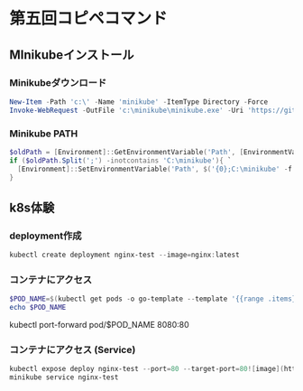 # 第五回コピペコマンド

## MInikubeインストール

### Minikubeダウンロード
```powershell
New-Item -Path 'c:\' -Name 'minikube' -ItemType Directory -Force
Invoke-WebRequest -OutFile 'c:\minikube\minikube.exe' -Uri 'https://github.com/kubernetes/minikube/releases/latest/download/minikube-windows-amd64.exe' -UseBasicParsing
```

### Minikube PATH
```powershell
$oldPath = [Environment]::GetEnvironmentVariable('Path', [EnvironmentVariableTarget]::Machine)
if ($oldPath.Split(';') -inotcontains 'C:\minikube'){ `
  [Environment]::SetEnvironmentVariable('Path', $('{0};C:\minikube' -f $oldPath), [EnvironmentVariableTarget]::Machine) `
}
```

## k8s体験
### deployment作成
```powershell
kubectl create deployment nginx-test --image=nginx:latest
```

### コンテナにアクセス

```powershell
$POD_NAME=$(kubectl get pods -o go-template --template '{{range .items}}{{.metadata.name}}{{"\n"}}{{end}}')
echo $POD_NAME
```
kubectl port-forward pod/$POD_NAME 8080:80

### コンテナにアクセス (Service)
```powershell
kubectl expose deploy nginx-test --port=80 --target-port=80![image](https://github.com/walnuts1018/2023-linux/assets/60650857/86e4bd19-6285-436b-95e5-3c563f47298a)
minikube service nginx-test
```


